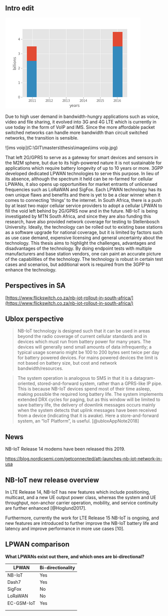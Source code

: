 ## Intro edit

![sms_usage](../notebooks/sms_usage.png)

<!---Facebook, penetration
Africa
World Bank-->

Due to high user demand in bandwidth-hungry applications such as voice, video and file sharing, it evolved into 3G and 4G LTE which is currently in use today in the form of VoIP and IMS. Since the more affordable packet switched networks can handle more bandwidth than circuit switched networks, the transition is sensible.

![ims voip](C:\GIT\masters\thesis\images\ims voip.jpg)

That left 2G/GPRS to serve as a gateway for smart devices and sensors in the M2M sphere, but due to its high-powered nature it is not sustainable for applications which require battery longevity of up to 10 years or more. 3GPP developed dedicated LPWAN technologies to serve this purpose. In lieu of its absence, although the spectrum it held can be re-farmed for cellular LPWANs, it also opens up opportunities for market entrants of unlicensed frequencies such as LoRaWAN and SigFox. Each LPWAN technology has its own unique flaws and benefits and there is yet to be a clear winner when it comes to connecting 'things' to the internet. In South Africa, there is a push by at least two major cellular service providers to adopt a cellular LPWAN to fill the void left behind by 2G/GPRS now and in the future. NB-IoT is being investigated by MTN South Africa, and since they are also funding this research, have also provided network coverage for testing to Stellenbosch University. Ideally, the technology can be rolled out to existing base stations as a software upgrade for national coverage, but it is limited by factors such as use case demand, expensive licensing and general uncertainty about the technology. This thesis aims to highlight the challenges, advantages and disadvantages of the technology. By doing endpoint tests with multiple manufacturers and base station vendors, one can paint an accurate picture of the capabilities of the technology. The technology is robust in certain test cases and scenarios, but additional work is required from the 3GPP to enhance the technology.

<!---*According to the World Bank, there is approximately 1 cellular subscription for every person around the world. The number of cellular subscriptions range from 75% of the population in Sub-Saharan Africa to 125% in Europe and Central Asia which indicates that certain technologies, standards and protocols causes contention. One of them is NB-IoT, which is an LTE-based wireless technology which takes on the likes of LoRaWAN and SigFox.*-->

<!---Who is my target audience? Researchers, IoT enthusiasts. Myself.*-->

## Perspectives in SA

[https://www.flickswitch.co.za/nb-iot-rollout-in-south-africa/](https://www.flickswitch.co.za/nb-iot-rollout-in-south-africa/)

## Ublox perspective

> NB-IoT technology is designed such that it can be used in areas beyond the radio coverage of current cellular standards and in devices which must run from battery power for many years. The devices will generally send small amounts of data infrequently; a typical usage scenario might be 100 to 200 bytes sent twice per day for battery powered devices. For mains powered devices the limit is not based on battery size, but cost and network bandwidth/resources.

> The system operation is analogous to SMS in that it is a datagram-oriented, stored-and-forward system, rather than a GPRS-like IP pipe. This is because NB-IoT devices spend most of their time asleep, making possible the required long battery life. The system implements extended DRX cycles for paging, but as this window will be limited to save battery life, the delivery of downlink messages occurs mainly when the system detects that uplink messages have been received from a device (indicating that it is awake). Here a store-and-forward system, an “IoT Platform”, is useful. [@ubloxAppNote2018]

## News

NB-IoT Release 14 modems have been released this 2019.

<https://blog.nordicsemi.com/getconnected/att-launches-nb-iot-network-in-usa>

## NB-IoT new release overview

In LTE Release 14, NB-IoT has new features which include positioning, multicast, and a new UE output power class, whereas the system and UE throughput, non-anchor carrier operation, mobility, and service continuity are further enhanced [@Hoglund2017].

Furthermore, currently the work for LTE Release 15 NB-IoT is ongoing, and new features are introduced to further improve the NB-IoT battery life and latency and improve performance in more use cases [10].

## LPWAN comparison

**What LPWANs exist out there, and which ones are bi-directional?**

| LPWAN      | Bi-directionality |
| ---------- | ----------------- |
| NB-IoT     | Yes               |
| Dash7      | Yes               |
| SigFox     | No                |
| LoRaWAN    | No                |
| EC-GSM-IoT | Yes               |
|            |                   |
|            |                   |

